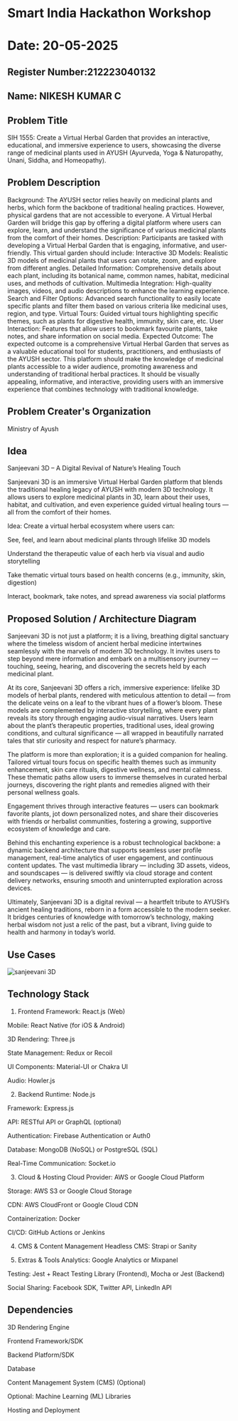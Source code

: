 # Smart India Hackathon Workshop
# Date: 20-05-2025
## Register Number:212223040132
## Name: NIKESH KUMAR C
## Problem Title
SIH 1555: Create a Virtual Herbal Garden that provides an interactive, educational, and immersive experience to users, showcasing the diverse range of medicinal plants used in AYUSH (Ayurveda, Yoga & Naturopathy, Unani, Siddha, and Homeopathy).
## Problem Description
Background: The AYUSH sector relies heavily on medicinal plants and herbs, which form the backbone of traditional healing practices. However, physical gardens that are not accessible to everyone. A Virtual Herbal Garden will bridge this gap by offering a digital platform where users can explore, learn, and understand the significance of various medicinal plants from the comfort of their homes. Description: Participants are tasked with developing a Virtual Herbal Garden that is engaging, informative, and user-friendly. This virtual garden should include: Interactive 3D Models: Realistic 3D models of medicinal plants that users can rotate, zoom, and explore from different angles. Detailed Information: Comprehensive details about each plant, including its botanical name, common names, habitat, medicinal uses, and methods of cultivation. Multimedia Integration: High-quality images, videos, and audio descriptions to enhance the learning experience. Search and Filter Options: Advanced search functionality to easily locate specific plants and filter them based on various criteria like medicinal uses, region, and type. Virtual Tours: Guided virtual tours highlighting specific themes, such as plants for digestive health, immunity, skin care, etc. User Interaction: Features that allow users to bookmark favourite plants, take notes, and share information on social media. Expected Outcome: The expected outcome is a comprehensive Virtual Herbal Garden that serves as a valuable educational tool for students, practitioners, and enthusiasts of the AYUSH sector. This platform should make the knowledge of medicinal plants accessible to a wider audience, promoting awareness and understanding of traditional herbal practices. It should be visually appealing, informative, and interactive, providing users with an immersive experience that combines technology with traditional knowledge.

## Problem Creater's Organization
Ministry of Ayush

## Idea
Sanjeevani 3D – A Digital Revival of Nature’s Healing Touch

 Sanjeevani 3D is an immersive Virtual Herbal Garden platform that blends the traditional healing legacy of AYUSH with modern 3D technology. It allows users to explore medicinal plants in 3D, learn about their uses, habitat, and cultivation, and even experience guided virtual healing tours — all from the comfort of their homes.

Idea:
Create a virtual herbal ecosystem where users can:

See, feel, and learn about medicinal plants through lifelike 3D models 

Understand the therapeutic value of each herb via visual and audio storytelling

Take thematic virtual tours based on health concerns (e.g., immunity, skin, digestion)

Interact, bookmark, take notes, and spread awareness via social platforms 


## Proposed Solution / Architecture Diagram

Sanjeevani 3D is not just a platform; it is a living, breathing digital sanctuary where the timeless wisdom of ancient herbal medicine intertwines seamlessly with the marvels of modern 3D technology. It invites users to step beyond mere information and embark on a multisensory journey — touching, seeing, hearing, and discovering the secrets held by each medicinal plant.

At its core, Sanjeevani 3D offers a rich, immersive experience: lifelike 3D models of herbal plants, rendered with meticulous attention to detail — from the delicate veins on a leaf to the vibrant hues of a flower’s bloom. These models are complemented by interactive storytelling, where every plant reveals its story through engaging audio-visual narratives. Users learn about the plant’s therapeutic properties, traditional uses, ideal growing conditions, and cultural significance — all wrapped in beautifully narrated tales that stir curiosity and respect for nature’s pharmacy.

The platform is more than exploration; it is a guided companion for healing. Tailored virtual tours focus on specific health themes such as immunity enhancement, skin care rituals, digestive wellness, and mental calmness. These thematic paths allow users to immerse themselves in curated herbal journeys, discovering the right plants and remedies aligned with their personal wellness goals.

Engagement thrives through interactive features — users can bookmark favorite plants, jot down personalized notes, and share their discoveries with friends or herbalist communities, fostering a growing, supportive ecosystem of knowledge and care.

Behind this enchanting experience is a robust technological backbone: a dynamic backend architecture that supports seamless user profile management, real-time analytics of user engagement, and continuous content updates. The vast multimedia library — including 3D assets, videos, and soundscapes — is delivered swiftly via cloud storage and content delivery networks, ensuring smooth and uninterrupted exploration across devices.

Ultimately, Sanjeevani 3D is a digital revival — a heartfelt tribute to AYUSH’s ancient healing traditions, reborn in a form accessible to the modern seeker. It bridges centuries of knowledge with tomorrow’s technology, making herbal wisdom not just a relic of the past, but a vibrant, living guide to health and harmony in today’s world.
## Use Cases
![sanjeevani 3D](https://github.com/user-attachments/assets/325090ba-7e76-4096-b488-1bd779826704)


## Technology Stack

1. Frontend
Framework: React.js (Web)

Mobile: React Native (for iOS & Android)

3D Rendering: Three.js

State Management: Redux or Recoil

UI Components: Material-UI or Chakra UI

Audio: Howler.js

2. Backend
Runtime: Node.js

Framework: Express.js

API: RESTful API or GraphQL (optional)

Authentication: Firebase Authentication or Auth0

Database: MongoDB (NoSQL) or PostgreSQL (SQL)

Real-Time Communication: Socket.io

3. Cloud & Hosting
Cloud Provider: AWS or Google Cloud Platform

Storage: AWS S3 or Google Cloud Storage

CDN: AWS CloudFront or Google Cloud CDN

Containerization: Docker

CI/CD: GitHub Actions or Jenkins

4. CMS & Content Management
Headless CMS: Strapi or Sanity

5. Extras & Tools
Analytics: Google Analytics or Mixpanel

Testing: Jest + React Testing Library (Frontend), Mocha or Jest (Backend)

Social Sharing: Facebook SDK, Twitter API, LinkedIn API

## Dependencies

3D Rendering Engine

Frontend Framework/SDK

Backend Platform/SDK

Database

Content Management System (CMS) (Optional)

Optional: Machine Learning (ML) Libraries

Hosting and Deployment
